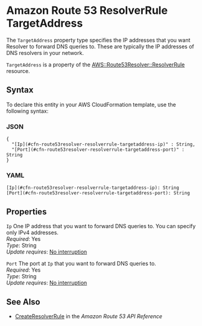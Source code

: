 # Amazon Route 53 ResolverRule TargetAddress<a name="aws-properties-route53resolver-resolverrule-targetaddress"></a>

<a name="aws-properties-route53resolver-resolverrule-targetaddress-description"></a>The `TargetAddress` property type specifies the IP addresses that you want Resolver to forward DNS queries to\. These are typically the IP addresses of DNS resolvers in your network\.

<a name="aws-properties-route53resolver-resolverrule-targetaddress-inheritance"></a> `TargetAddress` is a property of the [AWS::Route53Resolver::ResolverRule](aws-resource-route53resolver-resolverrule.md) resource\.

## Syntax<a name="aws-properties-route53resolver-resolverrule-targetaddress-syntax"></a>

To declare this entity in your AWS CloudFormation template, use the following syntax:

### JSON<a name="aws-properties-route53resolver-resolverrule-targetaddress-syntax.json"></a>

```
{
  "[Ip](#cfn-route53resolver-resolverrule-targetaddress-ip)" : String,
  "[Port](#cfn-route53resolver-resolverrule-targetaddress-port)" : String
}
```

### YAML<a name="aws-properties-route53resolver-resolverrule-targetaddress-syntax.yaml"></a>

```
[Ip](#cfn-route53resolver-resolverrule-targetaddress-ip): String
[Port](#cfn-route53resolver-resolverrule-targetaddress-port): String
```

## Properties<a name="aws-properties-route53resolver-resolverrule-targetaddress-properties"></a>

`Ip`  <a name="cfn-route53resolver-resolverrule-targetaddress-ip"></a>
One IP address that you want to forward DNS queries to\. You can specify only IPv4 addresses\.   
 *Required*: Yes  
 *Type*: String  
 *Update requires*: [No interruption](using-cfn-updating-stacks-update-behaviors.md#update-no-interrupt) 

`Port`  <a name="cfn-route53resolver-resolverrule-targetaddress-port"></a>
The port at `Ip` that you want to forward DNS queries to\.   
 *Required*: Yes  
 *Type*: String  
 *Update requires*: [No interruption](using-cfn-updating-stacks-update-behaviors.md#update-no-interrupt) 

## See Also<a name="aws-properties-route53resolver-resolverrule-targetaddress-seealso"></a>
+ [CreateResolverRule](https://docs.aws.amazon.com/Route53/latest/APIReference/API_route53resolver_CreateResolverRule.html) in the *Amazon Route 53 API Reference*